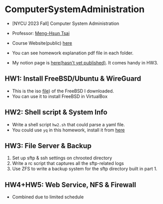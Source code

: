 # ComputerSystemAdministration
* [NYCU 2023 Fall] Computer System Administration
* Professor: [Meng-Hsun Tsai](https://www.cs.nycu.edu.tw/members/detail/_253)
* Course Website(public) [here](https://nasa.cs.nctu.edu.tw/sa/2023/)

* You can see homework explanation pdf file in each folder.
* My notion page is [here(hasn't yet published)](). It comes handy in HW3.


## HW1: Install FreeBSD/Ubuntu & WireGuard
* This is the iso [file](freebsd.csie.nctu.edu.tw/pub/FreeBSD/releases/ISO-IMAGES/13.2/)) of the FreeBSD I downloaded.
* You can use it to install FreeBSD in VirtualBox

## HW2: Shell script & System Info
* Write a shell script `hw2.sh` that could parse a yaml file.
* You could use `yq` in this homework, install it from [here](https://github.com/mikefarah/yq)

## HW3: File Server & Backup
1. Set up sftp & ssh settings on chrooted directory
2. Write a rc script that captures all the sftp-related logs
3. Use ZFS to write a backup system for the sftp directory built in part 1.

## HW4+HW5: Web Service, NFS & Firewall
* Combined due to limited schedule

